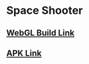  <h1>Space Shooter</h1>

 <h2> 
  <a href="https://skyroy.itch.io/space-shooter">WebGL Build Link</a>
 </h2>

 <h2> 
  <a href="https://github.com/SKY-ROY/Space-Shooter/releases/download/v0.1/SpaceShooterAssignment.apk">APK Link</a>
 </h2>
